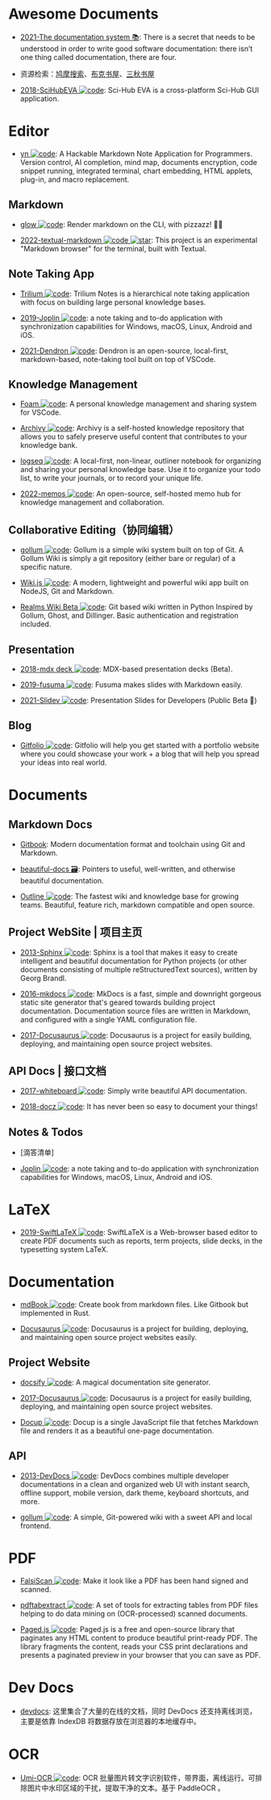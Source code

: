 # Awesome Documents

- [2021-The documentation system 📚](https://documentation.divio.com/): There is a secret that needs to be understood in order to write good software documentation: there isn’t one thing called documentation, there are four.

- 资源检索：[鸠摩搜索](http://t.cn/RG07GHI)、[布克书屋](http://t.cn/AiEso12y)、[三秋书屋](http://t.cn/AiQ0uTv9)

- [2018-SciHubEVA ![code](https://shorturl.at/dlxyK)](https://github.com/leovan/SciHubEVA): Sci-Hub EVA is a cross-platform Sci-Hub GUI application.

# Editor

- [yn ![code](https://shorturl.at/dlxyK)](https://github.com/purocean/yn): A Hackable Markdown Note Application for Programmers. Version control, AI completion, mind map, documents encryption, code snippet running, integrated terminal, chart embedding, HTML applets, plug-in, and macro replacement.

## Markdown

- [glow ![code](https://shorturl.at/dlxyK)](https://github.com/charmbracelet/glow): Render markdown on the CLI, with pizzazz! 💅🏻

- [2022-textual-markdown ![code](https://shorturl.at/dlxyK) ![star](https://img.shields.io/github/stars/willmcgugan/textual-markdown)](https://github.com/willmcgugan/textual-markdown): This project is an experimental "Markdown browser" for the terminal, built with Textual.

## Note Taking App

- [Trilium ![code](https://shorturl.at/dlxyK)](https://github.com/zadam/trilium): Trilium Notes is a hierarchical note taking application with focus on building large personal knowledge bases.

- [2019-Joplin ![code](https://shorturl.at/dlxyK)](https://github.com/laurent22/joplin): a note taking and to-do application with synchronization capabilities for Windows, macOS, Linux, Android and iOS.

- [2021-Dendron ![code](https://shorturl.at/dlxyK)](https://wiki.dendron.so/): Dendron is an open-source, local-first, markdown-based, note-taking tool built on top of VSCode.

## Knowledge Management

- [Foam ![code](https://shorturl.at/dlxyK)](https://github.com/foambubble/foam): A personal knowledge management and sharing system for VSCode.

- [Archivy ![code](https://shorturl.at/dlxyK)](https://github.com/Uzay-G/archivy): Archivy is a self-hosted knowledge repository that allows you to safely preserve useful content that contributes to your knowledge bank.

- [logseq ![code](https://shorturl.at/dlxyK)](https://github.com/logseq/logseq): A local-first, non-linear, outliner notebook for organizing and sharing your personal knowledge base. Use it to organize your todo list, to write your journals, or to record your unique life.

- [2022-memos ![code](https://shorturl.at/dlxyK)](https://github.com/usememos/memos): An open-source, self-hosted memo hub for knowledge management and collaboration.

## Collaborative Editing（协同编辑）

- [gollum ![code](https://shorturl.at/dlxyK)](https://github.com/gollum/gollum): Gollum is a simple wiki system built on top of Git. A Gollum Wiki is simply a git repository (either bare or regular) of a specific nature.

- [Wiki.js ![code](https://shorturl.at/dlxyK)](https://github.com/Requarks/wiki): A modern, lightweight and powerful wiki app built on NodeJS, Git and Markdown.

- [Realms Wiki Beta ![code](https://shorturl.at/dlxyK)](https://github.com/scragg0x/realms-wiki): Git based wiki written in Python Inspired by Gollum, Ghost, and Dillinger. Basic authentication and registration included.

## Presentation

- [2018-mdx deck ![code](https://shorturl.at/dlxyK)](https://github.com/jxnblk/mdx-deck): MDX-based presentation decks (Beta).

- [2019-fusuma ![code](https://shorturl.at/dlxyK)](https://github.com/hiroppy/fusuma): Fusuma makes slides with Markdown easily.

- [2021-Slidev ![code](https://shorturl.at/dlxyK)](https://github.com/slidevjs/slidev): Presentation Slides for Developers (Public Beta 🎉)

## Blog

- [Gitfolio ![code](https://shorturl.at/dlxyK)](https://github.com/imfunniee/gitfolio): Gitfolio will help you get started with a portfolio website where you could showcase your work + a blog that will help you spread your ideas into real world.

# Documents

## Markdown Docs

- [Gitbook](https://github.com/GitbookIO/gitbook): Modern documentation format and toolchain using Git and Markdown.

- [beautiful-docs 🗃️](https://github.com/PharkMillups/beautiful-docs): Pointers to useful, well-written, and otherwise beautiful documentation.

- [Outline ![code](https://shorturl.at/dlxyK)](https://github.com/outline/outline): The fastest wiki and knowledge base for growing teams. Beautiful, feature rich, markdown compatible and open source.

## Project WebSite | 项目主页

- [2013-Sphinx ![code](https://shorturl.at/dlxyK)](https://github.com/sphinx-doc/sphinx): Sphinx is a tool that makes it easy to create intelligent and beautiful documentation for Python projects (or other documents consisting of multiple reStructuredText sources), written by Georg Brandl.

- [2016-mkdocs ![code](https://shorturl.at/dlxyK)](https://github.com/mkdocs/mkdocs/): MkDocs is a fast, simple and downright gorgeous static site generator that's geared towards building project documentation. Documentation source files are written in Markdown, and configured with a single YAML configuration file.

- [2017-Docusaurus ![code](https://shorturl.at/dlxyK)](https://parg.co/UtL): Docusaurus is a project for easily building, deploying, and maintaining open source project websites.

## API Docs | 接口文档

- [2017-whiteboard ![code](https://shorturl.at/dlxyK)](https://github.com/mpociot/whiteboard): Simply write beautiful API documentation.

- [2018-docz ![code](https://shorturl.at/dlxyK)](https://github.com/pedronauck/docz): It has never been so easy to document your things!

## Notes & Todos

- [滴答清单]

- [Joplin ![code](https://shorturl.at/dlxyK)](https://github.com/laurent22/joplin): a note taking and to-do application with synchronization capabilities for Windows, macOS, Linux, Android and iOS.

# LaTeX

- [2019-SwiftLaTeX ![code](https://shorturl.at/dlxyK)](https://github.com/SwiftLaTeX/SwiftLaTeX): SwiftLaTeX is a Web-browser based editor to create PDF documents such as reports, term projects, slide decks, in the typesetting system LaTeX.

# Documentation

- [mdBook ![code](https://shorturl.at/dlxyK)](https://github.com/rust-lang/mdBook): Create book from markdown files. Like Gitbook but implemented in Rust.

- [Docusaurus ![code](https://shorturl.at/dlxyK)](https://github.com/facebook/docusaurus): Docusaurus is a project for building, deploying, and maintaining open source project websites easily.

## Project Website

- [docsify ![code](https://shorturl.at/dlxyK)](https://github.com/docsifyjs/docsify): A magical documentation site generator.

- [2017-Docusaurus ![code](https://shorturl.at/dlxyK)](https://github.com/facebook/docusaurus): Docusaurus is a project for easily building, deploying, and maintaining open source project websites.

- [Docup ![code](https://shorturl.at/dlxyK)](https://github.com/egoist/docup): Docup is a single JavaScript file that fetches Markdown file and renders it as a beautiful one-page documentation.

## API

- [2013-DevDocs ![code](https://shorturl.at/dlxyK)](https://github.com/freeCodeCamp/devdocs): DevDocs combines multiple developer documentations in a clean and organized web UI with instant search, offline support, mobile version, dark theme, keyboard shortcuts, and more.

- [gollum ![code](https://shorturl.at/dlxyK)](https://github.com/gollum/gollum): A simple, Git-powered wiki with a sweet API and local frontend.

# PDF

- [FalsiScan ![code](https://shorturl.at/dlxyK)](https://gitlab.com/edouardklein/falsisign): Make it look like a PDF has been hand signed and scanned.

- [pdftabextract ![code](https://shorturl.at/dlxyK)](https://github.com/WZBSocialScienceCenter/pdftabextract): A set of tools for extracting tables from PDF files helping to do data mining on (OCR-processed) scanned documents.

- [Paged.js ![code](https://shorturl.at/dlxyK)](https://www.pagedjs.org/): Paged.js is a free and open-source library that paginates any HTML content to produce beautiful print-ready PDF. The library fragments the content, reads your CSS print declarations and presents a paginated preview in your browser that you can save as PDF.

# Dev Docs

- [devdocs](http://devdocs.io/): 这里集合了大量的在线的文档，同时 DevDocs 还支持离线浏览，主要是依靠 IndexDB 将数据存放在浏览器的本地缓存中。

# OCR

- [Umi-OCR ![code](https://shorturl.at/dlxyK)](https://github.com/hiroi-sora/Umi-OCR): OCR 批量图片转文字识别软件，带界面，离线运行。可排除图片中水印区域的干扰，提取干净的文本。基于 PaddleOCR 。

